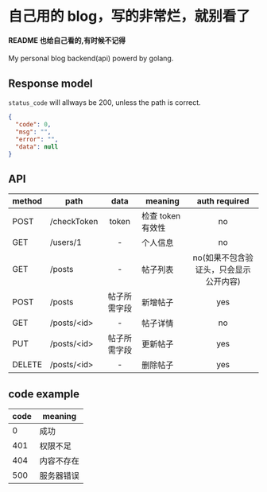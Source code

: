 # 自己用的 blog，写的非常烂，就别看了

#### README 也给自己看的,有时候不记得

My personal blog backend(api) powerd by golang.

## Response model

`status_code` will allways be 200, unless the path is correct.

```json
{
  "code": 0,
  "msg": "",
  "error": "",
  "data": null
}
```

## API

| method | path         |     data     | meaning           |             auth required              |
| ------ | ------------ | :----------: | ----------------- | :------------------------------------: |
| POST   | /checkToken  |    token     | 检查 token 有效性 |                   no                   |
| GET    | /users/1     |      -       | 个人信息          |                   no                   |
| GET    | /posts       |      -       | 帖子列表          | no(如果不包含验证头，只会显示公开内容) |
| POST   | /posts       | 帖子所需字段 | 新增帖子          |                  yes                   |
| GET    | /posts/\<id> |      -       | 帖子详情          |                   no                   |
| PUT    | /posts/\<id> | 帖子所需字段 | 更新帖子          |                  yes                   |
| DELETE | /posts/\<id> |      -       | 删除帖子          |                  yes                   |

## code example

| code | meaning    |
| ---- | ---------- |
| 0    | 成功       |
| 401  | 权限不足   |
| 404  | 内容不存在 |
| 500  | 服务器错误 |
